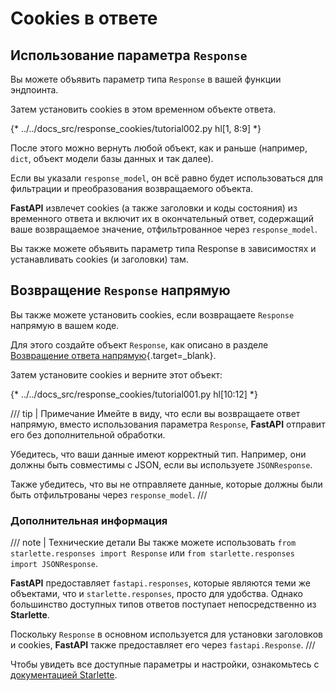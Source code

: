 
# Cookies в ответе

## Использование параметра `Response`

Вы можете объявить параметр типа `Response` в вашей функции эндпоинта.

Затем установить cookies в этом временном объекте ответа.

{* ../../docs_src/response_cookies/tutorial002.py hl[1, 8:9] *}

После этого можно вернуть любой объект, как и раньше (например, `dict`, объект модели базы данных и так далее).

Если вы указали `response_model`, он всё равно будет использоваться для фильтрации и преобразования возвращаемого объекта.

**FastAPI** извлечет cookies (а также заголовки и коды состояния) из временного ответа и включит их в окончательный ответ, содержащий ваше возвращаемое значение, отфильтрованное через `response_model`.

Вы также можете объявить параметр типа Response в зависимостях и устанавливать cookies (и заголовки) там.

## Возвращение `Response` напрямую

Вы также можете установить cookies, если возвращаете `Response` напрямую в вашем коде.

Для этого создайте объект `Response`, как описано в разделе [Возвращение ответа напрямую](response-directly.md){.target=_blank}.

Затем установите cookies и верните этот объект:

{* ../../docs_src/response_cookies/tutorial001.py hl[10:12] *}

/// tip | Примечание
Имейте в виду, что если вы возвращаете ответ напрямую, вместо использования параметра `Response`, **FastAPI** отправит его без дополнительной обработки.

Убедитесь, что ваши данные имеют корректный тип. Например, они должны быть совместимы с JSON, если вы используете `JSONResponse`.

Также убедитесь, что вы не отправляете данные, которые должны были быть отфильтрованы через `response_model`.
///

### Дополнительная информация

/// note | Технические детали
Вы также можете использовать `from starlette.responses import Response` или `from starlette.responses import JSONResponse`.

**FastAPI** предоставляет `fastapi.responses`, которые являются теми же объектами, что и `starlette.responses`, просто для удобства. Однако большинство доступных типов ответов поступает непосредственно из **Starlette**.

Поскольку `Response` в основном используется для установки заголовков и cookies, **FastAPI** также предоставляет его через `fastapi.Response`.
///

Чтобы увидеть все доступные параметры и настройки, ознакомьтесь с <a href="https://www.starlette.io/responses/#set-cookie" class="external-link" target="_blank">документацией Starlette</a>.
